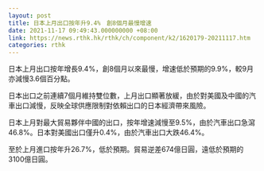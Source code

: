 ```yaml
---
layout: post
title: 日本上月出口按年升9.4%　創8個月最慢增速
date: 2021-11-17 09:49:43.000000000 +08:00
link: https://news.rthk.hk/rthk/ch/component/k2/1620179-20211117.htm
categories: rthk
---
```


日本上月出口按年增長9.4%，創8個月以來最慢，增速低於預期的9.9%，較9月亦減慢3.6個百分點。

日本出口之前連續7個月維持雙位數，上月出口顯著放緩，由於對美國及中國的汽車出口減慢，反映全球供應限制對依賴出口的日本經濟帶來風險。

日本上月對最大貿易夥伴中國的出口，按年增速減慢至9.5%，由於汽車出口急瀉46.8%。日本對美國出口僅升0.4%，由於汽車出口大跌46.4%。

至於上月進口按年升26.7%，低於預期。貿易逆差674億日圓，遠低於預期的3100億日圓。
